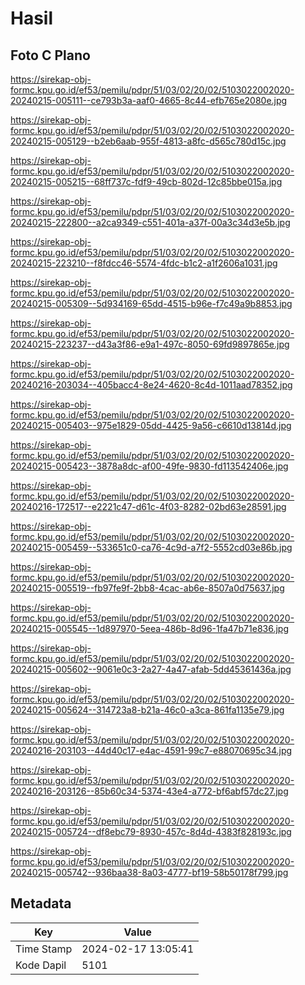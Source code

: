 # Hasil

## Foto C Plano

https://sirekap-obj-formc.kpu.go.id/ef53/pemilu/pdpr/51/03/02/20/02/5103022002020-20240215-005111--ce793b3a-aaf0-4665-8c44-efb765e2080e.jpg

https://sirekap-obj-formc.kpu.go.id/ef53/pemilu/pdpr/51/03/02/20/02/5103022002020-20240215-005129--b2eb6aab-955f-4813-a8fc-d565c780d15c.jpg

https://sirekap-obj-formc.kpu.go.id/ef53/pemilu/pdpr/51/03/02/20/02/5103022002020-20240215-005215--68ff737c-fdf9-49cb-802d-12c85bbe015a.jpg

https://sirekap-obj-formc.kpu.go.id/ef53/pemilu/pdpr/51/03/02/20/02/5103022002020-20240215-222800--a2ca9349-c551-401a-a37f-00a3c34d3e5b.jpg

https://sirekap-obj-formc.kpu.go.id/ef53/pemilu/pdpr/51/03/02/20/02/5103022002020-20240215-223210--f8fdcc46-5574-4fdc-b1c2-a1f2606a1031.jpg

https://sirekap-obj-formc.kpu.go.id/ef53/pemilu/pdpr/51/03/02/20/02/5103022002020-20240215-005309--5d934169-65dd-4515-b96e-f7c49a9b8853.jpg

https://sirekap-obj-formc.kpu.go.id/ef53/pemilu/pdpr/51/03/02/20/02/5103022002020-20240215-223237--d43a3f86-e9a1-497c-8050-69fd9897865e.jpg

https://sirekap-obj-formc.kpu.go.id/ef53/pemilu/pdpr/51/03/02/20/02/5103022002020-20240216-203034--405bacc4-8e24-4620-8c4d-1011aad78352.jpg

https://sirekap-obj-formc.kpu.go.id/ef53/pemilu/pdpr/51/03/02/20/02/5103022002020-20240215-005403--975e1829-05dd-4425-9a56-c6610d13814d.jpg

https://sirekap-obj-formc.kpu.go.id/ef53/pemilu/pdpr/51/03/02/20/02/5103022002020-20240215-005423--3878a8dc-af00-49fe-9830-fd113542406e.jpg

https://sirekap-obj-formc.kpu.go.id/ef53/pemilu/pdpr/51/03/02/20/02/5103022002020-20240216-172517--e2221c47-d61c-4f03-8282-02bd63e28591.jpg

https://sirekap-obj-formc.kpu.go.id/ef53/pemilu/pdpr/51/03/02/20/02/5103022002020-20240215-005459--533651c0-ca76-4c9d-a7f2-5552cd03e86b.jpg

https://sirekap-obj-formc.kpu.go.id/ef53/pemilu/pdpr/51/03/02/20/02/5103022002020-20240215-005519--fb97fe9f-2bb8-4cac-ab6e-8507a0d75637.jpg

https://sirekap-obj-formc.kpu.go.id/ef53/pemilu/pdpr/51/03/02/20/02/5103022002020-20240215-005545--1d897970-5eea-486b-8d96-1fa47b71e836.jpg

https://sirekap-obj-formc.kpu.go.id/ef53/pemilu/pdpr/51/03/02/20/02/5103022002020-20240215-005602--9061e0c3-2a27-4a47-afab-5dd45361436a.jpg

https://sirekap-obj-formc.kpu.go.id/ef53/pemilu/pdpr/51/03/02/20/02/5103022002020-20240215-005624--314723a8-b21a-46c0-a3ca-861fa1135e79.jpg

https://sirekap-obj-formc.kpu.go.id/ef53/pemilu/pdpr/51/03/02/20/02/5103022002020-20240216-203103--44d40c17-e4ac-4591-99c7-e88070695c34.jpg

https://sirekap-obj-formc.kpu.go.id/ef53/pemilu/pdpr/51/03/02/20/02/5103022002020-20240216-203126--85b60c34-5374-43e4-a772-bf6abf57dc27.jpg

https://sirekap-obj-formc.kpu.go.id/ef53/pemilu/pdpr/51/03/02/20/02/5103022002020-20240215-005724--df8ebc79-8930-457c-8d4d-4383f828193c.jpg

https://sirekap-obj-formc.kpu.go.id/ef53/pemilu/pdpr/51/03/02/20/02/5103022002020-20240215-005742--936baa38-8a03-4777-bf19-58b50178f799.jpg


## Metadata

| Key        | Value               |
| ---------- | ------------------- |
| Time Stamp | 2024-02-17 13:05:41 |
| Kode Dapil | 5101                |



